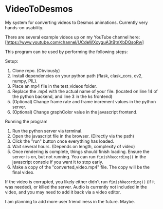 # VideoToDesmos
My system for converting videos to Desmos animations. 
Currently very hands-on usability.

There are several example videos up on my YouTube channel here: [https://www.youtube.com/channel/UCdeWXcvguA3tBtnXbDQsoRw]

This program can be used by performing the following steps:



Setup:
1. Clone repo. (Obviously)
2. Install dependencies on your python path (flask, clask_cors, cv2, numpy, PIL).
3. Place an mp4 file in the test_videos folder.
4. Replace the <example>.mp4 with the actual name of your file. (located on line 14 of the python backend, and line 3 in the ks frontend)
5. (Optional) Change frame rate and frame increment values in the python server.
6. (Optional) Change graphColor value in the javascript frontend.

Running the program
1. Run the python server via terminal.
2. Open the javascript file in the browser. (Directly via the path)
3. Click the "run" button once everything has loaded.
4. Wait several hours. (Depends on length, complexity of video)
5. Once rendering is complete, things should finish loading. Ensure the server is on, but not running. You can run `finishRecording()` in the javascript console if you want it to stop early.
6. Make a copy of the "converted_video.mp4" file. The copy will be the final video.

If the video is corrupted, you likely either didn't run `finishRecording()` (if it was needed), or killed the server.
Audio is currently not included in the video, and you may need to add it back via a video editor.

I am planning to add more user friendliness in the future. Maybe.
